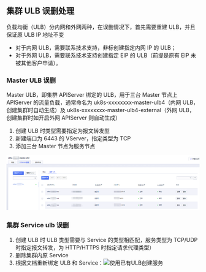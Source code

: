 ## 集群 ULB 误删处理

负载均衡（ULB）分内网和外网两种，在误删情况下，首先需要重建 ULB，并且保证原 ULB IP 地址不变

* 对于内网 ULB，需要联系技术支持，非标创建指定内网 IP 的 ULB；
* 对于外网 ULB，需要联系技术支持创建指定 EIP 的 ULB（前提是原有 EIP 未被其他客户申请）。

### Master ULB 误删

Master ULB，即集群 APIServer 绑定的 ULB，用于三台 Master 节点上 APIServer 的流量负载，通常命名为 uk8s-xxxxxxxx-master-ulb4（内网 ULB，创建集群时自动生成）及 uk8s-xxxxxxxx-master-ulb4-external（外网 ULB，创建集群时如开启外网 APIServer 则自动生成）

1. 创建 ULB 时类型需要指定为报文转发型
2. 新建端口为 6443 的 VServer，指定类型为 TCP
3. 添加三台 Master 节点为服务节点

![](../images/troubleshooting/ulb_1.png)

### 集群 Service ulb 误删

1. 创建 ULB 时 ULB 类型需要与 Service 的类型相匹配，服务类型为 TCP/UDP 时指定报文转发，为 HTTP/HTTPS 时指定请求代理类型）
2. 删除集群内原 Service
2. 根据文档重新绑定 ULB 和 Service：![使用已有ULB创建服务](/uk8s/service/ulb_designation)